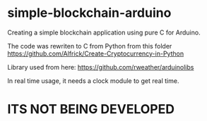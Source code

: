 # simple-blockchain-arduino
Creating a simple blockchain application using pure C for Arduino.

The code was rewriten to C from Python from this folder https://github.com/Alfrick/Create-Cryptocurrency-in-Python

Library used from here: https://github.com/rweather/arduinolibs

In real time usage, it needs a clock module to get real time.

# ITS NOT BEING DEVELOPED
